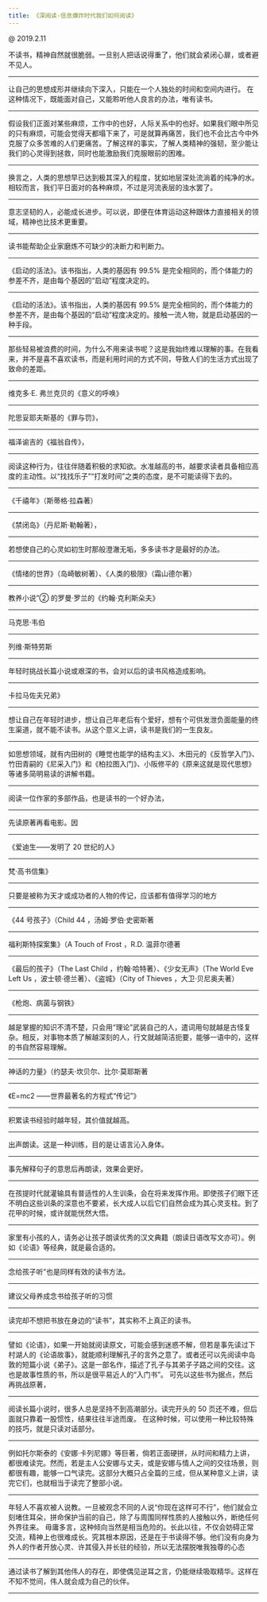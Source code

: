 ```yaml
---
title: 《深阅读-信息爆炸时代我们如何阅读》
---
```


@ 2019.2.11

不读书，精神自然就很脆弱。一旦别人把话说得重了，他们就会紧闭心扉，或者避不见人。

--------------------------------------------------------------------------------
让自己的思想成形并继续向下深入，只能在一个人独处的时间和空间内进行。 在这种情况下，既能面对自己，又能聆听他人良言的办法，唯有读书。

--------------------------------------------------------------------------------
假设我们正面对某些麻烦，工作中的也好，人际关系中的也好。如果我们眼中所见的只有麻烦，可能会觉得天都塌下来了，可是就算再痛苦，我们也不会比古今中外克服了众多苦难的人们更痛苦。了解这样的事实，了解人类精神的强韧，至少能让我们的心灵得到拯救，同时也能激励我们克服眼前的困难。

--------------------------------------------------------------------------------
换言之，人类的思想早已达到极其深入的程度，犹如地层深处流淌着的纯净的水。 相较而言，我们平日面对的各种麻烦，不过是河流表层的浊水罢了。

--------------------------------------------------------------------------------
意志坚韧的人，必能成长进步。可以说，即便在体育运动这种跟体力直接相关的领域，精神也比技术更重要。

--------------------------------------------------------------------------------
读书能帮助企业家磨炼不可缺少的决断力和判断力。

--------------------------------------------------------------------------------
《启动的活法》。该书指出，人类的基因有 99.5% 是完全相同的，而个体能力的参差不齐，是由每个基因的“启动”程度决定的。

--------------------------------------------------------------------------------
《启动的活法》。该书指出，人类的基因有 99.5% 是完全相同的，而个体能力的参差不齐，是由每个基因的“启动”程度决定的。接触一流人物，就是启动基因的一种手段。

--------------------------------------------------------------------------------
那些轻易被浪费的时间，为什么不用来读书呢？这是我始终难以理解的事。在我看来，并不是喜不喜欢读书，而是利用时间的方式不同，导致人们的生活方式出现了致命的差距。

--------------------------------------------------------------------------------
维克多·E. 弗兰克贝的《意义的呼唤》

--------------------------------------------------------------------------------
陀思妥耶夫斯基的《罪与罚》，

--------------------------------------------------------------------------------
福泽谕吉的《福翁自传》，

--------------------------------------------------------------------------------
阅读这种行为，往往伴随着积极的求知欲。水准越高的书，越要求读者具备相应高度的主动性。以“找找乐子”“打发时间”之类的态度，是不可能读得下去的。

--------------------------------------------------------------------------------
《千禧年》（斯蒂格·拉森著）

--------------------------------------------------------------------------------
《禁闭岛》（丹尼斯·勒翰著），

--------------------------------------------------------------------------------
若想使自己的心灵如初生时那般澄澈无垢，多多读书才是最好的办法。

--------------------------------------------------------------------------------
《情绪的世界》（岛崎敏树著）、《人类的极限》（霜山德尔著）

--------------------------------------------------------------------------------
教养小说”② 的罗曼·罗兰的《约翰·克利斯朵夫》

--------------------------------------------------------------------------------
马克思·韦伯

--------------------------------------------------------------------------------
列维·斯特劳斯

--------------------------------------------------------------------------------
年轻时挑战长篇小说或艰深的书，会对以后的读书风格造成影响。

--------------------------------------------------------------------------------
卡拉马佐夫兄弟》

--------------------------------------------------------------------------------
想让自己在年轻时进步，想让自己年老后有个爱好，想有个可供发泄负面能量的终生渠道，就不能不读书。从这个意义上讲，读书是我们的一生良友。

--------------------------------------------------------------------------------
如思想领域，就有内田树的《睡觉也能学的结构主义》、木田元的《反哲学入门》、竹田青嗣的《尼采入门》和《柏拉图入门》、小阪修平的《原来这就是现代思想》等诸多简明易读的讲解书籍。

--------------------------------------------------------------------------------
阅读一位作家的多部作品，也是读书的一个好办法，

--------------------------------------------------------------------------------
先读原著再看电影。因

--------------------------------------------------------------------------------
《爱迪生——发明了 20 世纪的人》

--------------------------------------------------------------------------------
梵·高书信集》

--------------------------------------------------------------------------------
只要是被称为天才或成功者的人物的传记，应该都有值得学习的地方

--------------------------------------------------------------------------------
《44 号孩子》（Child 44 ，汤姆·罗伯·史密斯著

--------------------------------------------------------------------------------
福利斯特探案集》（A Touch of Frost ，R.D. 温菲尔德著

--------------------------------------------------------------------------------
《最后的孩子》（The Last Child ，约翰·哈特著）、《少女无声》（The World Eve Left Us ，波士顿·德兰著）、《盗城》（City of Thieves ，大卫·贝尼奥夫著）

--------------------------------------------------------------------------------
《枪炮、病菌与钢铁》

--------------------------------------------------------------------------------
越是掌握的知识不清不楚，只会用“理论”武装自己的人，遣词用句就越是古怪复杂。相反，对事物本质了解越深刻的人，行文就越简洁扼要，能够一语中的，这样的书自然容易理解。

--------------------------------------------------------------------------------
神话的力量》（约瑟夫·坎贝尔、比尔·莫耶斯著

--------------------------------------------------------------------------------
《E=mc2 ——世界最著名的方程式“传记”》

--------------------------------------------------------------------------------
积累读书经验时越年轻，其价值就越高。

--------------------------------------------------------------------------------
出声朗读。这是一种训练，目的是让语言沁入身体。

--------------------------------------------------------------------------------
事先解释句子的意思后再朗读，效果会更好。

--------------------------------------------------------------------------------
在孩提时代就灌输具有普适性的人生训条，会在将来发挥作用。即使孩子们眼下还不明白这些训条的深意也不要紧，长大成人以后它们自然会成为其心灵支柱。到了花甲的时候，或许就能恍然大悟。

--------------------------------------------------------------------------------
家里有小孩的人，请务必让孩子朗读优秀的汉文典籍（朗读日语改写文亦可）。例如《论语》等经典，就是最合适的。

--------------------------------------------------------------------------------
念给孩子听”也是同样有效的读书方法。

--------------------------------------------------------------------------------
建议父母养成念书给孩子听的习惯

--------------------------------------------------------------------------------
读完却不想把书放在身边的“读书”，其实称不上真正的读书。

--------------------------------------------------------------------------------
譬如《论语》，如果一开始就阅读原文，可能会感到迷惑不解，但若是事先读过下村湖人的《论语故事》，就能顺利理解孔子的言外之意了。或者还可以先阅读中岛敦的短篇小说《弟子》。这是一部名作，描述了孔子与其弟子子路之间的交往。这也是故事性质的书，所以是很平易近人的“入门书”。 可先以这些书为据点，然后再挑战原著，

--------------------------------------------------------------------------------
阅读长篇小说时，很多人总是坚持不到高潮部分。读完开头的 50 页还不难，但后面就只靠着一股惯性，结果往往半途而废。 在这种时候，可以使用一种比较特殊的技巧，就是只读对话部分。

--------------------------------------------------------------------------------
例如托尔斯泰的《安娜·卡列尼娜》等巨著，倘若正面硬拼，从时间和精力上讲，都很难读完。然而，若是主人公安娜与丈夫，或是安娜与情人之间的交往场景，则都很有趣，能够一口气读完。这部分大概只占全篇的三成，但从某种意义上讲，读完它们，也就相当于读完了整部小说。

--------------------------------------------------------------------------------
年轻人不喜欢被人说教。一旦被观念不同的人说“你现在这样可不行”，他们就会立刻堵住耳朵，拼命保护当前的自己，除了与周围同样性质的人接触以外，断绝任何外界往来。 毋庸多言，这种倾向当然是相当危险的。长此以往，不仅会妨碍正常交流，精神上也很难成长。究其根本原因，还是在于书读得不够。他们没有向身为外人的作者开放心灵、许其侵入并长驻的经验，所以无法摆脱唯我独尊的心态

--------------------------------------------------------------------------------
通过读书了解到其他伟人的存在，即使偶见逆耳之言，仍能继续吸取精华。这样在不知不觉间，伟人就会成为自己的伙伴。

--------------------------------------------------------------------------------